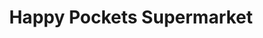 ---
title: "Happy Pockets Supermarket"
url: /bengaluru/happy-pockets-supermarket/
shop: Supermarkt
---